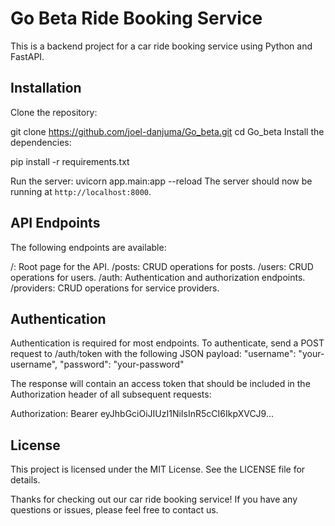 # Go Beta Ride Booking Service

This is a backend project for a car ride booking service using Python and FastAPI.

## Installation

Clone the repository:

git clone <https://github.com/joel-danjuma/Go_beta.git>
cd Go_beta
Install the dependencies:

pip install -r requirements.txt

Run the server:
uvicorn app.main:app --reload
The server should now be running at `http://localhost:8000`.

## API Endpoints

The following endpoints are available:

/: Root page for the API.
/posts: CRUD operations for posts.
/users: CRUD operations for users.
/auth: Authentication and authorization endpoints.
/providers: CRUD operations for service providers.

## Authentication

Authentication is required for most endpoints. To authenticate, send a POST request to /auth/token with the following JSON payload:
"username": "your-username",
"password": "your-password"

The response will contain an access token that should be included in the Authorization header of all subsequent requests:

Authorization: Bearer eyJhbGciOiJIUzI1NiIsInR5cCI6IkpXVCJ9...

## License

This project is licensed under the MIT License. See the LICENSE file for details.

Thanks for checking out our car ride booking service! If you have any questions or issues, please feel free to contact us.
